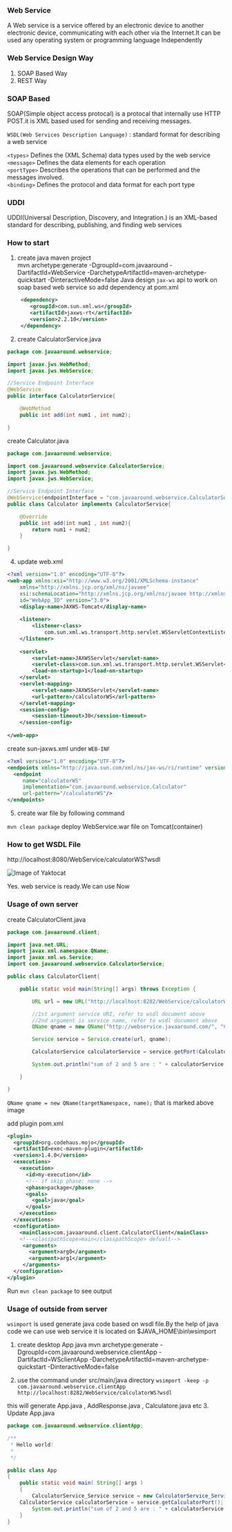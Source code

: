 ### Web Service ###

A Web service is a service offered by an electronic device to another electronic device, communicating with each other via the Internet.It can be used any operating system or programming language Independently

### Web Service Design Way ###

1. SOAP Based Way
2. REST Way

### SOAP Based ###

 SOAP(Simple object access protocal) is a protocal that internally use HTTP POST.it is XML based used for sending and receiving messages.

 `WSDL(Web Services Description Language)` : standard format for describing a web service

 `<types>`	Defines the (XML Schema) data types used by the web service <br/>
 `<message>`	Defines the data elements for each operation<br/>
 `<portType>`	Describes the operations that can be performed and the messages involved.<br/>
 `<binding>`	Defines the protocol and data format for each port type

### UDDI ###

 UDDI(Universal Description, Discovery, and Integration.) is an XML-based standard for describing, publishing, and finding web services

### How to start ###
  
1. create java maven project <br/>
	mvn archetype:generate -DgroupId=com.javaaround -DartifactId=WebService -DarchetypeArtifactId=maven-archetype-quickstart -DinteractiveMode=false
 Java design `jax-ws` api to work on soap based web service so add dependency at pom.xml
	```xml
	 <dependency>
        <groupId>com.sun.xml.ws</groupId>
        <artifactId>jaxws-rt</artifactId>
        <version>2.2.10</version>
     </dependency>
	```
3. create CalculatorService.java

```java
package com.javaaround.webservice;

import javax.jws.WebMethod;
import javax.jws.WebService;

//Service Endpoint Interface
@WebService
public interface CalculatorService{

	@WebMethod 
	public int add(int num1 , int num2);

}
```	
create Calculator.java

```java
package com.javaaround.webservice;

import com.javaaround.webservice.CalculatorService;
import javax.jws.WebMethod;
import javax.jws.WebService;

//Service Endpoint Interface
@WebService(endpointInterface = "com.javaaround.webservice.CalculatorService",serviceName="calculatorService")
public class Calculator implements CalculatorService{

	@Override
	public int add(int num1 , int num2){
		return num1 + num2;
	}

}
```

4. update web.xml

```xml
<?xml version="1.0" encoding="UTF-8"?>
<web-app xmlns:xsi="http://www.w3.org/2001/XMLSchema-instance"
    xmlns="http://xmlns.jcp.org/xml/ns/javaee"
    xsi:schemaLocation="http://xmlns.jcp.org/xml/ns/javaee http://xmlns.jcp.org/xml/ns/javaee/web-app_3_0.xsd"
    id="WebApp_ID" version="3.0">
    <display-name>JAXWS-Tomcat</display-name>
 
    <listener>
        <listener-class>
            com.sun.xml.ws.transport.http.servlet.WSServletContextListener</listener-class>
    </listener>
     
    <servlet>
        <servlet-name>JAXWSServlet</servlet-name>
        <servlet-class>com.sun.xml.ws.transport.http.servlet.WSServlet</servlet-class>
        <load-on-startup>1</load-on-startup>
    </servlet>
    <servlet-mapping>
        <servlet-name>JAXWSServlet</servlet-name>
        <url-pattern>/calculatorWS</url-pattern>
    </servlet-mapping>
    <session-config>
        <session-timeout>30</session-timeout>
    </session-config>
     
</web-app>
```
create sun-jaxws.xml under `WEB-INF`

```xml
<?xml version="1.0" encoding="UTF-8"?>
<endpoints xmlns="http://java.sun.com/xml/ns/jax-ws/ri/runtime" version="2.0">
  <endpoint
     name="calculatorWS"
     implementation="com.javaaround.webservice.Calculator"
     url-pattern="/calculatorWS"/>
</endpoints> 
```

5. create war file by following command

`mvn clean package`
deploy WebService.war file on Tomcat(container)<br>

### How to get WSDL File ###
http://localhost:8080/WebService/calculatorWS?wsdl

![Image of Yaktocat](images/1.png)

Yes.  web service is ready.We can use Now

### Usage of own server ###

create CalculatorClient.java

```java
package com.javaaround.client;

import java.net.URL;
import javax.xml.namespace.QName;
import javax.xml.ws.Service;
import com.javaaround.webservice.CalculatorService;

public class CalculatorClient{

	public static void main(String[] args) throws Exception {

		URL url = new URL("http://localhost:8282/WebService/calculatorWS?wsdl");

        //1st argument service URI, refer to wsdl document above
	    //2nd argument is service name, refer to wsdl document above
        QName qname = new QName("http://webservice.javaaround.com/", "CalculatorService");

        Service service = Service.create(url, qname);

        CalculatorService calculatorService = service.getPort(CalculatorService.class);

        System.out.println("sum of 2 and 5 are : " + calculatorService.add(2,5));

    }

}
```

`QName qname = new QName(targetNamespace, name);` that is marked above image

add plugin pom.xml

```xml
<plugin>
  <groupId>org.codehaus.mojo</groupId>
  <artifactId>exec-maven-plugin</artifactId>
  <version>1.4.0</version>
  <executions>
    <execution>
      <id>my-execution</id>
      <!-- if skip phase: none -->
      <phase>package</phase>
      <goals>
        <goal>java</goal>
      </goals>
    </execution>
  </executions>
  <configuration>
    <mainClass>com.javaaround.client.CalculatorClient</mainClass>
    <!--<classpathScope>main</classpathScope> defualt-->
     <arguments>  
       <argument>arg0</argument>  
       <argument>arg1</argument>  
     </arguments>  
  </configuration>
</plugin>
```

Run `mvn clean package` to see output

### Usage of outside from server ###
`wsimport` is used generate java code  based on wsdl file.By the help of java code we can use web service
it is located on $JAVA_HOME\bin\wsimport

1. create desktop App java
mvn archetype:generate -DgroupId=com.javaaround.webservice.clientApp -DartifactId=WSclientApp -DarchetypeArtifactId=maven-archetype-quickstart -DinteractiveMode=false

2.  use the command under src/main/java directory `wsimport -keep -p com.javaaround.webservice.clientApp  http://localhost:8282/WebService/calculatorWS?wsdl` 

this will generate App.java , AddResponse.java , Calculatore.java etc
3. Update App.java
```java
package com.javaaround.webservice.clientApp;

/**
 * Hello world!
 *
 */

public class App 
{
    public static void main( String[] args )
    {
        CalculatorService_Service service = new CalculatorService_Service();
    CalculatorService calculatorService = service.getCalculatorPort();
        System.out.println("sum of 2 and 5 are : " + calculatorService.add(2,5));
    }
}

```
